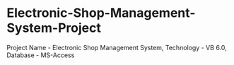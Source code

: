 # Electronic-Shop-Management-System-Project
Project Name - Electronic Shop  Management System, Technology - VB 6.0, Database - MS-Access
